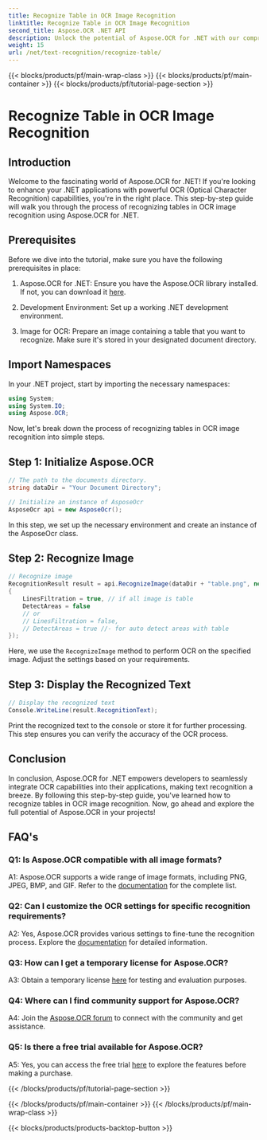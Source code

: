 ```yaml
---
title: Recognize Table in OCR Image Recognition
linktitle: Recognize Table in OCR Image Recognition
second_title: Aspose.OCR .NET API
description: Unlock the potential of Aspose.OCR for .NET with our comprehensive guide on recognizing tables in OCR image recognition.
weight: 15
url: /net/text-recognition/recognize-table/
---
```


{{< blocks/products/pf/main-wrap-class >}}
{{< blocks/products/pf/main-container >}}
{{< blocks/products/pf/tutorial-page-section >}}

# Recognize Table in OCR Image Recognition

## Introduction

Welcome to the fascinating world of Aspose.OCR for .NET! If you're looking to enhance your .NET applications with powerful OCR (Optical Character Recognition) capabilities, you're in the right place. This step-by-step guide will walk you through the process of recognizing tables in OCR image recognition using Aspose.OCR for .NET.

## Prerequisites

Before we dive into the tutorial, make sure you have the following prerequisites in place:

1. Aspose.OCR for .NET: Ensure you have the Aspose.OCR library installed. If not, you can download it [here](https://releases.aspose.com/ocr/net/).

2. Development Environment: Set up a working .NET development environment.

3. Image for OCR: Prepare an image containing a table that you want to recognize. Make sure it's stored in your designated document directory.

## Import Namespaces

In your .NET project, start by importing the necessary namespaces:

```csharp
using System;
using System.IO;
using Aspose.OCR;
```

Now, let's break down the process of recognizing tables in OCR image recognition into simple steps.

## Step 1: Initialize Aspose.OCR

```csharp
// The path to the documents directory.
string dataDir = "Your Document Directory";

// Initialize an instance of AsposeOcr
AsposeOcr api = new AsposeOcr();
```

In this step, we set up the necessary environment and create an instance of the AsposeOcr class.

## Step 2: Recognize Image

```csharp
// Recognize image
RecognitionResult result = api.RecognizeImage(dataDir + "table.png", new RecognitionSettings
{
    LinesFiltration = true, // if all image is table
    DetectAreas = false
    // or
    // LinesFiltration = false, 
    // DetectAreas = true //- for auto detect areas with table
});
```

Here, we use the `RecognizeImage` method to perform OCR on the specified image. Adjust the settings based on your requirements.

## Step 3: Display the Recognized Text

```csharp
// Display the recognized text
Console.WriteLine(result.RecognitionText);
```

Print the recognized text to the console or store it for further processing. This step ensures you can verify the accuracy of the OCR process.

## Conclusion

In conclusion, Aspose.OCR for .NET empowers developers to seamlessly integrate OCR capabilities into their applications, making text recognition a breeze. By following this step-by-step guide, you've learned how to recognize tables in OCR image recognition. Now, go ahead and explore the full potential of Aspose.OCR in your projects!

## FAQ's

### Q1: Is Aspose.OCR compatible with all image formats?

A1: Aspose.OCR supports a wide range of image formats, including PNG, JPEG, BMP, and GIF. Refer to the [documentation](https://reference.aspose.com/ocr/net/) for the complete list.

### Q2: Can I customize the OCR settings for specific recognition requirements?

A2: Yes, Aspose.OCR provides various settings to fine-tune the recognition process. Explore the [documentation](https://reference.aspose.com/ocr/net/) for detailed information.

### Q3: How can I get a temporary license for Aspose.OCR?

A3: Obtain a temporary license [here](https://purchase.aspose.com/temporary-license/) for testing and evaluation purposes.

### Q4: Where can I find community support for Aspose.OCR?

A4: Join the [Aspose.OCR forum](https://forum.aspose.com/c/ocr/16) to connect with the community and get assistance.

### Q5: Is there a free trial available for Aspose.OCR?

A5: Yes, you can access the free trial [here](https://releases.aspose.com/) to explore the features before making a purchase.

{{< /blocks/products/pf/tutorial-page-section >}}

{{< /blocks/products/pf/main-container >}}
{{< /blocks/products/pf/main-wrap-class >}}

{{< blocks/products/products-backtop-button >}}
